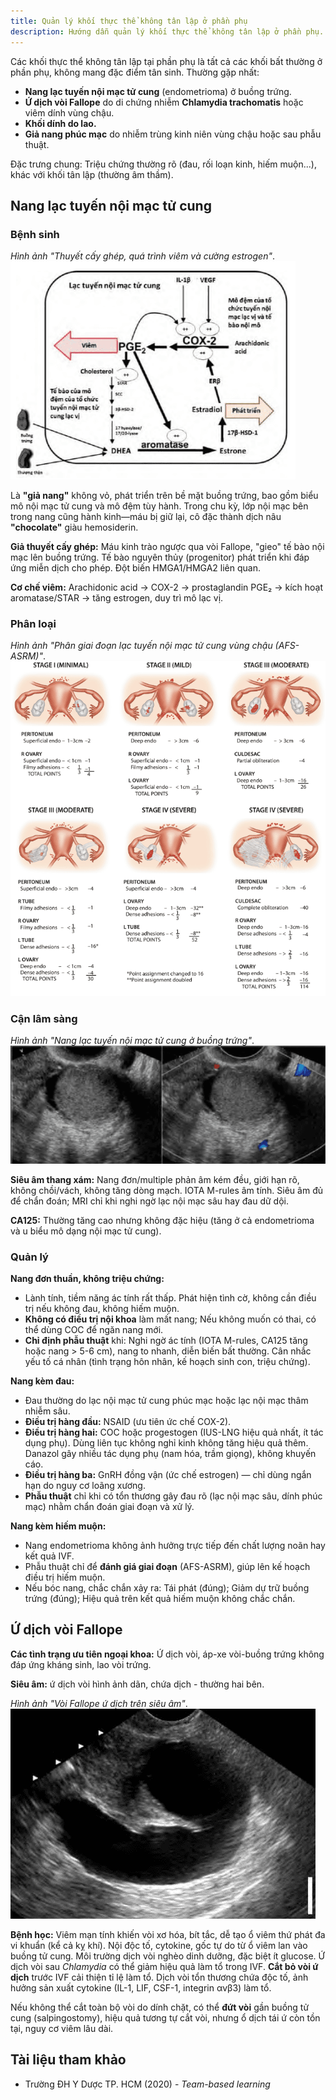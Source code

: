 ```yaml
---
title: Quản lý khối thực thể không tân lập ở phần phụ
description: Hướng dẫn quản lý khối thực thể không tân lập ở phần phụ.
---
```


Các khối thực thể không tân lập tại phần phụ là tất cả các khối bất thường ở phần phụ, không mang đặc điểm tân sinh. Thường gặp nhất:

- **Nang lạc tuyến nội mạc tử cung** (endometrioma) ở buồng trứng.
- **Ứ dịch vòi Fallope** do di chứng nhiễm **Chlamydia trachomatis** hoặc viêm dính vùng chậu.
- **Khối dính do lao.**
- **Giả nang phúc mạc** do nhiễm trùng kinh niên vùng chậu hoặc sau phẫu thuật.

Đặc trưng chung: Triệu chứng thường rõ (đau, rối loạn kinh, hiếm muộn...), khác với khối tân lập (thường âm thầm).

## Nang lạc tuyến nội mạc tử cung

### Bệnh sinh

_Hình ảnh "Thuyết cấy ghép, quá trình viêm và cường estrogen"_.
![Thuyết cấy ghép, quá trình viêm và cường estrogen](./_images/quan-ly-khoi-thuc-the-khong-tan-lap-phan-phu/thuyet-cay-ghep-qua-trinh-viem-va-cuong-estrogen.png)

Là **"giả nang"** không vỏ, phát triển trên bề mặt buồng trứng, bao gồm biểu mô nội mạc tử cung và mô đệm tùy hành. Trong chu kỳ, lớp nội mạc bên trong nang cũng hành kinh—máu bị giữ lại, cô đặc thành dịch nâu **"chocolate"** giàu hemosiderin.

**Giả thuyết cấy ghép:** Máu kinh trào ngược qua vòi Fallope, "gieo" tế bào nội mạc lên buồng trứng. Tế bào nguyên thủy (progenitor) phát triển khi đáp ứng miễn dịch cho phép. Đột biến HMGA1/HMGA2 liên quan.

**Cơ chế viêm:** Arachidonic acid → COX-2 → prostaglandin PGE₂ → kích hoạt aromatase/STAR → tăng estrogen, duy trì mô lạc vị.

### Phân loại

_Hình ảnh "Phân giai đoạn lạc tuyến nội mạc tử cung vùng chậu (AFS-ASRM)"_.
![Phân giai đoạn lạc tuyến nội mạc tử cung vùng chậu (AFS-ASRM)](./_images/quan-ly-khoi-thuc-the-khong-tan-lap-phan-phu/AFS-ASRM.png)

### Cận lâm sàng

_Hình ảnh "Nang lạc tuyến nội mạc tử cung ở buồng trứng"_.
![Nang lạc tuyến nội mạc tử cung ở buồng trứng](./_images/quan-ly-khoi-thuc-the-khong-tan-lap-phan-phu/nang-lac-tuyen-noi-mac-tu-cung-tren-sieu-am.png)

**Siêu âm thang xám:** Nang đơn/multiple phản âm kém đều, giới hạn rõ, không chồi/vách, không tăng dòng mạch. IOTA M-rules âm tính. Siêu âm đủ để chẩn đoán; MRI chỉ khi nghi ngờ lạc nội mạc sâu hay đau dữ dội.

**CA125:** Thường tăng cao nhưng không đặc hiệu (tăng ở cả endometrioma và u biểu mô dạng nội mạc tử cung).

### Quản lý

**Nang đơn thuần, không triệu chứng:**

- Lành tính, tiềm năng ác tính rất thấp. Phát hiện tình cờ, không cần điều trị nếu không đau, không hiếm muộn.
- **Không có điều trị nội khoa** làm mất nang; Nếu không muốn có thai, có thể dùng COC để ngăn nang mới.
- **Chỉ định phẫu thuật** khi: Nghi ngờ ác tính (IOTA M-rules, CA125 tăng hoặc nang > 5-6 cm), nang to nhanh, diễn biến bất thường. Cân nhắc yếu tố cá nhân (tình trạng hôn nhân, kế hoạch sinh con, triệu chứng).

**Nang kèm đau:**

- Đau thường do lạc nội mạc tử cung phúc mạc hoặc lạc nội mạc thâm nhiễm sâu.
- **Điều trị hàng đầu:** NSAID (ưu tiên ức chế COX-2).
- **Điều trị hàng hai:** COC hoặc progestogen (IUS-LNG hiệu quả nhất, ít tác dụng phụ). Dùng liên tục không nghỉ kinh không tăng hiệu quả thêm. Danazol gây nhiều tác dụng phụ (nam hóa, trầm giọng), không khuyến cáo.
- **Điều trị hàng ba:** GnRH đồng vận (ức chế estrogen) — chỉ dùng ngắn hạn do nguy cơ loãng xương.
- **Phẫu thuật** chỉ khi có tổn thương gây đau rõ (lạc nội mạc sâu, dính phúc mạc) nhằm chẩn đoán giai đoạn và xử lý.

**Nang kèm hiếm muộn:**

- Nang endometrioma không ảnh hưởng trực tiếp đến chất lượng noãn hay kết quả IVF.
- Phẫu thuật chỉ để **đánh giá giai đoạn** (AFS-ASRM), giúp lên kế hoạch điều trị hiếm muộn.
- Nếu bóc nang, chắc chắn xảy ra: Tái phát (đúng); Giảm dự trữ buồng trứng (đúng); Hiệu quả trên kết quả hiếm muộn không chắc chắn.

## Ứ dịch vòi Fallope

**Các tình trạng ưu tiên ngoại khoa:** Ứ dịch vòi, áp-xe vòi-buồng trứng không đáp ứng kháng sinh, lao vòi trứng.

**Siêu âm:** ứ dịch vòi hình ảnh dãn, chứa dịch - thường hai bên.

_Hình ảnh "Vòi Fallope ứ dịch trên siêu âm"_.
![Vòi Fallope ứ dịch trên siêu âm](./_images/quan-ly-khoi-thuc-the-khong-tan-lap-phan-phu/u-dich-voi-fallope-tren-sieu-am.png)

**Bệnh học:** Viêm mạn tính khiến vòi xơ hóa, bít tắc, dễ tạo ổ viêm thứ phát đa vi khuẩn (kể cả kỵ khí). Nội độc tố, cytokine, gốc tự do từ ổ viêm lan vào buồng tử cung. Môi trường dịch vòi nghèo dinh dưỡng, đặc biệt ít glucose. Ứ dịch vòi sau _Chlamydia_ có thể giảm hiệu quả làm tổ trong IVF. **Cắt bỏ vòi ứ dịch** trước IVF cải thiện tỉ lệ làm tổ. Dịch vòi tổn thương chứa độc tố, ảnh hưởng sản xuất cytokine (IL-1, LIF, CSF-1, integrin αvβ3) làm tổ.

Nếu không thể cắt toàn bộ vòi do dính chặt, có thể **đứt vòi** gần buồng tử cung (salpingostomy), hiệu quả tương tự cắt vòi, nhưng ổ dịch tái ứ còn tồn tại, nguy cơ viêm lâu dài.

## Tài liệu tham khảo

- Trường ĐH Y Dược TP. HCM (2020) - _Team-based learning_
